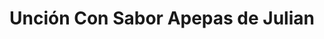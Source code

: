 ---
title: "Unción Con Sabor Apepas de Julian"
url: /bogota-d-c/uncion-con-sabor-apepas-de-julian/
shop: frutería
---